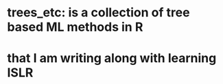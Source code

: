 # trees_etc: is a collection of tree based ML methods in R
# that I am writing along with learning ISLR
